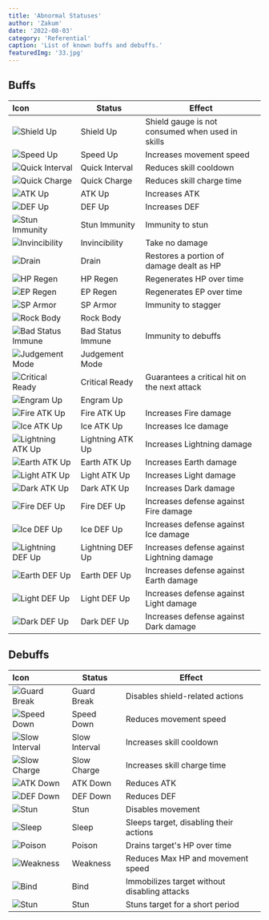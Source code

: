 ```yaml
---
title: 'Abnormal Statuses'
author: 'Zakum'
date: '2022-08-03'
category: 'Referential'
caption: 'List of known buffs and debuffs.'
featuredImg: '33.jpg'
---
```


<h2 class="full-bleed">Buffs</h2>

| Icon | Status | Effect |
|:-----|--------|--------|
| ![Shield Up](/images/StatusAilment/UI_StatusAilment_4019.png) | Shield Up | Shield gauge is not consumed when used in skills |
| ![Speed Up](/images/StatusAilment/UI_StatusAilment_4017.png) | Speed Up | Increases movement speed |
| ![Quick Interval](/images/StatusAilment/UI_StatusAilment_4011.png) | Quick Interval | Reduces skill cooldown |
| ![Quick Charge](/images/StatusAilment/UI_StatusAilment_4009.png) | Quick Charge | Reduces skill charge time |
| ![ATK Up](/images/StatusAilment/UI_StatusAilment_4001.png) | ATK Up | Increases ATK |
| ![DEF Up](/images/StatusAilment/UI_StatusAilment_4003.png) | DEF Up | Increases DEF |
| ![Stun Immunity](/images/StatusAilment/UI_StatusAilment_2002.png) | Stun Immunity | Immunity to stun |
| ![Invincibility](/images/StatusAilment/UI_StatusAilment_3003.png) | Invincibility | Take no damage |
| ![Drain](/images/StatusAilment/UI_StatusAilment_4005.png) | Drain | Restores a portion of damage dealt as HP |
| ![HP Regen](/images/StatusAilment/UI_StatusAilment_4007.png) | HP Regen | Regenerates HP over time |
| ![EP Regen](/images/StatusAilment/UI_StatusAilment_4008.png) | EP Regen | Regenerates EP over time |
| ![SP Armor](/images/StatusAilment/UI_StatusAilment_4006.png) | SP Armor | Immunity to stagger |
| ![Rock Body](/images/StatusAilment/UI_StatusAilment_.png) | Rock Body |  |
| ![Bad Status Immune](/images/StatusAilment/UI_StatusAilment_.png) | Bad Status Immune | Immunity to debuffs |
| ![Judgement Mode](/images/StatusAilment/UI_StatusAilment_.png) | Judgement Mode |  |
| ![Critical Ready](/images/StatusAilment/UI_StatusAilment_.png) | Critical Ready | Guarantees a critical hit on the next attack |
| ![Engram Up](/images/StatusAilment/UI_StatusAilment_4021.png) | Engram Up |  |
| ![Fire ATK Up](/images/StatusAilment/UI_StatusAilment_.png) | Fire ATK Up | Increases Fire damage |
| ![Ice ATK Up](/images/StatusAilment/UI_StatusAilment_.png) | Ice ATK Up | Increases Ice damage |
| ![Lightning ATK Up](/images/StatusAilment/UI_StatusAilment_.png) | Lightning ATK Up | Increases Lightning damage |
| ![Earth ATK Up](/images/StatusAilment/UI_StatusAilment_.png) | Earth ATK Up | Increases Earth damage |
| ![Light ATK Up](/images/StatusAilment/UI_StatusAilment_.png) | Light ATK Up | Increases Light damage |
| ![Dark ATK Up](/images/StatusAilment/UI_StatusAilment_.png) | Dark ATK Up | Increases Dark damage |
| ![Fire DEF Up](/images/StatusAilment/UI_StatusAilment_.png) | Fire DEF Up | Increases defense against Fire damage |
| ![Ice DEF Up](/images/StatusAilment/UI_StatusAilment_.png) | Ice DEF Up | Increases defense against Ice damage |
| ![Lightning DEF Up](/images/StatusAilment/UI_StatusAilment_.png) | Lightning DEF Up | Increases defense against Lightning damage |
| ![Earth DEF Up](/images/StatusAilment/UI_StatusAilment_.png) | Earth DEF Up | Increases defense against Earth damage |
| ![Light DEF Up](/images/StatusAilment/UI_StatusAilment_.png) | Light DEF Up | Increases defense against Light damage |
| ![Dark DEF Up](/images/StatusAilment/UI_StatusAilment_.png) | Dark DEF Up | Increases defense against Dark damage |

<h2 class="full-bleed">Debuffs</h2>

| Icon | Status | Effect |
|:-----|--------|--------|
| ![Guard Break](/images/StatusAilment/UI_StatusAilment_3004.png) | Guard Break | Disables shield-related actions |
| ![Speed Down](/images/StatusAilment/UI_StatusAilment_4018.png) | Speed Down | Reduces movement speed |
| ![Slow Interval](/images/StatusAilment/UI_StatusAilment_4012.png) | Slow Interval | Increases skill cooldown |
| ![Slow Charge](/images/StatusAilment/UI_StatusAilment_4010.png) | Slow Charge | Increases skill charge time |
| ![ATK Down](/images/StatusAilment/UI_StatusAilment_4002.png) | ATK Down | Reduces ATK |
| ![DEF Down](/images/StatusAilment/UI_StatusAilment_4004.png) | DEF Down | Reduces DEF |
| ![Stun](/images/StatusAilment/UI_StatusAilment_2001.png) | Stun | Disables movement |
| ![Sleep](/images/StatusAilment/UI_StatusAilment_2003.png) | Sleep | Sleeps target, disabling their actions |
| ![Poison](/images/StatusAilment/UI_StatusAilment_2004.png) | Poison | Drains target's HP over time |
| ![Weakness](/images/StatusAilment/UI_StatusAilment_3002.png) | Weakness | Reduces Max HP and movement speed |
| ![Bind](/images/StatusAilment/UI_StatusAilment_.png) | Bind | Immobilizes target without disabling attacks |
| ![Stun](/images/StatusAilment/UI_StatusAilment_.png) | Stun | Stuns target for a short period |